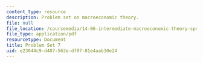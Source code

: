 ```yaml
---
content_type: resource
description: Problem set on macroeconomic theory.
file: null
file_location: /coursemedia/14-06-intermediate-macroeconomic-theory-spring-2003/e23044c9d407563edf0781e4aab30e24_1406ps7.pdf
file_type: application/pdf
resourcetype: Document
title: Problem Set 7
uid: e23044c9-d407-563e-df07-81e4aab30e24
---
```

